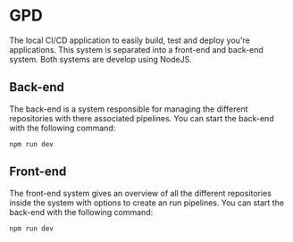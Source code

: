 # GPD
The local CI/CD application to easily build, test and deploy you're applications. This system is separated into a front-end and back-end system. Both systems are develop using NodeJS.

## Back-end
The back-end is a system responsible for managing the different repositories with there associated pipelines. You can start the back-end with the following command:
```bach
npm run dev
```

## Front-end
The front-end system gives an overview of all the different repositories inside the system with options to create an run pipelines. You can start the back-end with the following command:
```bach
npm run dev
```
